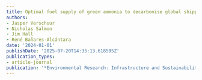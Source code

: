 ```yaml
---
title: Optimal fuel supply of green ammonia to decarbonise global shipping
authors:
- Jasper Verschuur
- Nicholas Salmon
- Jim Hall
- René Bañares-Alcántara
date: '2024-01-01'
publishDate: '2025-07-20T14:35:13.618595Z'
publication_types:
- article-journal
publication: '*Environmental Research: Infrastructure and Sustainability*'
---
```

